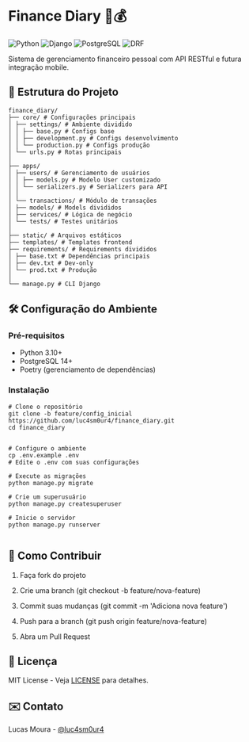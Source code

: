 # Finance Diary 🐍💰

![Python](https://img.shields.io/badge/Python-3.10+-blue.svg)
![Django](https://img.shields.io/badge/Django-4.2-brightgreen.svg)
![PostgreSQL](https://img.shields.io/badge/PostgreSQL-14-blue.svg)
![DRF](https://img.shields.io/badge/Django_REST_Framework-3.14-red.svg)

Sistema de gerenciamento financeiro pessoal com API RESTful e futura integração mobile.

## 📂 Estrutura do Projeto

```
finance_diary/
├── core/ # Configurações principais
│ ├── settings/ # Ambiente dividido
│ │ ├── base.py # Configs base
│ │ ├── development.py # Configs desenvolvimento
│ │ └── production.py # Configs produção
│ └── urls.py # Rotas principais
│
├── apps/
│ ├── users/ # Gerenciamento de usuários
│ │ ├── models.py # Modelo User customizado
│ │ └── serializers.py # Serializers para API
│ │
│ └── transactions/ # Módulo de transações
│ ├── models/ # Models divididos
│ ├── services/ # Lógica de negócio
│ └── tests/ # Testes unitários
│
├── static/ # Arquivos estáticos
├── templates/ # Templates frontend
├── requirements/ # Requirements divididos
│ ├── base.txt # Dependências principais
│ ├── dev.txt # Dev-only
│ └── prod.txt # Produção
│
└── manage.py # CLI Django
```

## 🛠️ Configuração do Ambiente

### Pré-requisitos
- Python 3.10+
- PostgreSQL 14+
- Poetry (gerenciamento de dependências)

### Instalação
```
# Clone o repositório
git clone -b feature/config_inicial https://github.com/luc4sm0ur4/finance_diary.git
cd finance_diary


# Configure o ambiente
cp .env.example .env
# Edite o .env com suas configurações

# Execute as migrações
python manage.py migrate

# Crie um superusuário
python manage.py createsuperuser

# Inicie o servidor
python manage.py runserver


```

🤝 Como Contribuir
------------------

1.  Faça fork do projeto
    
2.  Crie uma branch (git checkout -b feature/nova-feature)
    
3.  Commit suas mudanças (git commit -m 'Adiciona nova feature')
    
4.  Push para a branch (git push origin feature/nova-feature)
    
5.  Abra um Pull Request
    

📄 Licença
----------

MIT License - Veja [LICENSE](https://LICENSE) para detalhes.

✉️ Contato
----------

Lucas Moura - [@luc4sm0ur4](https://github.com/luc4sm0ur4)